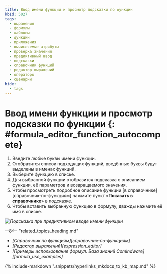 ```yaml
---
title: Ввод имени функции и просмотр подсказки по функции
kbId: 5027
tags:
  - выражения
  - формулы
  - шаблоны
  - функции
  - приложения
  - вычисляемые атрибуты
  - проверка значения
  - предиктивный ввод
  - подсказки
  - справочник функций
  - редактор выражений
  - операторы
  - сценарии
hide:
  - tags
---
```


# Ввод имени функции и просмотр подсказки по функции {: #formula_editor_function_autocompete}

1. Введите любые буквы имени функции.
2. Отобразится список подходящих функций, введённые буквы будут выделены в именах функций.
3. Выберите функцию в списке.
4. Для выбранной функции отобразится подсказка с описанием функции, её параметров и возвращаемого значения.
5. Чтобы просмотреть подробное описание функции [в справочнике][справочник-по-функциям] нажмите пункт «**Показать в справочнике**» в подсказке.
6. Чтобы вставить выбранную функцию в формулу, дважды нажмите её имя в списке.

*![Подсказка при предиктивном вводе имени функции](formula_editor_function_autocomplete.png)*

<div class="relatedTopics" markdown="block">

--8<-- "related_topics_heading.md"

- _[Справочник по функциям][справочник-по-функциям]_
- _[Редактор выражений][expression_editor]_
- _[Примеры использования формул. База знаний Comindware][formula_use_examples]_

</div>


{% include-markdown ".snippets/hyperlinks_mkdocs_to_kb_map.md" %}
